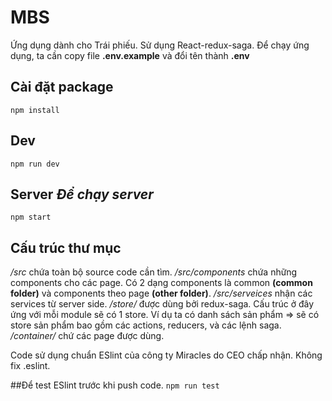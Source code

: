 # MBS
Ứng dụng dành cho Trái phiếu. Sử dụng React-redux-saga.
Để chạy ứng dụng, ta cần copy file **.env.example** và đổi tên thành **.env**

## Cài đặt package
`npm install`

## Dev
`npm run dev`

## Server *Để chạy server*
`npm start`

## Cấu trúc thư mục
*/src* chứa toàn bộ source code cần tìm.
*/src/components* chứa những components cho các page. Có 2 dạng components là common **(common folder)** và components theo page **(other folder)**.
*/src/serveices* nhận các services từ server side.
*/store/* được dùng bởi redux-saga. Cấu trúc ở đây ứng với mỗi module sẽ có 1 store. Ví dụ ta có danh sách sản phẩm => sẽ có store sản phẩm bao gồm các actions, reducers, và các lệnh saga.
*/container/* chứ các page được dùng.

Code sử dụng chuẩn ESlint của công ty Miracles do CEO chấp nhận. Không fix .eslint.

##Để test ESlint trước khi push code.
`npm run test`
